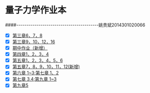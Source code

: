 # 量子力学作业本

####-----------------------------------------姚贵斌2014301020066

- [x] [第三章6，7，8](https://github.com/Guibeen/Quantum_Mechanics_2014301020066/edit/master/Exercises/Chapter3-6,7,8.md)
- [x] [第三章9，10，12，16](https://github.com/Guibeen/Quantum_Mechanics_2014301020066/blob/master/Exercises/Chapter3-9%2C10%2C12%2C16.md)
- [x] [期中作业（新增）](https://github.com/Guibeen/Quantum_Mechanics_2014301020066/blob/master/Exercises/midterm)
- [x] [第四章1，2，3，4](https://github.com/Guibeen/Quantum_Mechanics_2014301020066/blob/master/Exercises/Chapter4-1%2C2%2C3%2C4.md)
- [x] [第五章1，2，3，4，5，6](https://github.com/Guibeen/Quantum_Mechanics_2014301020066/blob/master/Exercises/Chapter5-1~6.md)
- [x] [第五章7，8，9，10，11，12(新增)](https://www.zybuluo.com/Guibeen/note/600228)
- [x] [第六章 1~3;第七章 1、2](https://www.zybuluo.com/Guibeen/note/600278)
- [x] [第七章 3,4;第九章 1~3](https://www.zybuluo.com/Guibeen/note/607670)
- [x] [第九章5](https://www.zybuluo.com/Guibeen/note/619758)
